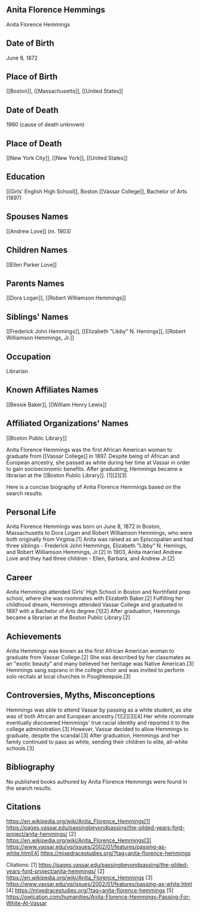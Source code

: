 ## Anita Florence Hemmings
Anita Florence Hemmings

## Date of Birth
June 8, 1872

## Place of Birth
[[Boston]], [[Massachusetts]], [[United States]]

## Date of Death
1960 (cause of death unknown)

## Place of Death
[[New York City]], [[New York]], [[United States]]

## Education
[[Girls' English High School]], Boston
[[Vassar College]], Bachelor of Arts (1897)

## Spouses Names
[[Andrew Love]] (m. 1903)

## Children Names
[[Ellen Parker Love]]

## Parents Names
[[Dora Logan]], [[Robert Williamson Hemmings]]

## Siblings' Names
[[Frederick John Hemmings]], [[Elizabeth "Libby" N. Hemings]], [[Robert Williamson Hemmings, Jr.]]

## Occupation
Librarian

## Known Affiliates Names
[[Bessie Baker]], [[William Henry Lewis]]

## Affiliated Organizations' Names
[[Boston Public Library]]

Anita Florence Hemmings was the first African American woman to graduate from [[Vassar College]] in 1897. Despite being of African and European ancestry, she passed as white during her time at Vassar in order to gain socioeconomic benefits. After graduating, Hemmings became a librarian at the [[Boston Public Library]]. [1][2][3]

Here is a concise biography of Anita Florence Hemmings based on the search results:

## Personal Life
Anita Florence Hemmings was born on June 8, 1872 in Boston, Massachusetts to Dora Logan and Robert Williamson Hemmings, who were both originally from Virginia.[1] Anita was raised as an Episcopalian and had three siblings - Frederick John Hemmings, Elizabeth "Libby" N. Hemings, and Robert Williamson Hemmings, Jr.[2] In 1903, Anita married Andrew Love and they had three children - Ellen, Barbara, and Andrew Jr.[2]

## Career
Anita Hemmings attended Girls' High School in Boston and Northfield prep school, where she was roommates with Elizabeth Baker.[2] Fulfilling her childhood dream, Hemmings attended Vassar College and graduated in 1897 with a Bachelor of Arts degree.[1][2] After graduation, Hemmings became a librarian at the Boston Public Library.[2]

## Achievements
Anita Hemmings was known as the first African American woman to graduate from Vassar College.[2] She was described by her classmates as an "exotic beauty" and many believed her heritage was Native American.[3] Hemmings sang soprano in the college choir and was invited to perform solo recitals at local churches in Poughkeepsie.[3]

## Controversies, Myths, Misconceptions
Hemmings was able to attend Vassar by passing as a white student, as she was of both African and European ancestry.[1][2][3][4] Her white roommate eventually discovered Hemmings' true racial identity and reported it to the college administration.[3] However, Vassar decided to allow Hemmings to graduate, despite the scandal.[3] After graduation, Hemmings and her family continued to pass as white, sending their children to elite, all-white schools.[3]

## Bibliography
No published books authored by Anita Florence Hemmings were found in the search results.

## Citations 
https://en.wikipedia.org/wiki/Anita_Florence_Hemmings[1] https://pages.vassar.edu/passingbeyondpassing/the-gilded-years-ford-project/anita-hemmings/
[2] https://en.wikipedia.org/wiki/Anita_Florence_Hemmings[3] https://www.vassar.edu/vq/issues/2002/01/features/passing-as-white.html[4] https://mixedracestudies.org/?tag=anita-florence-hemmings

Citations:
[1] https://pages.vassar.edu/passingbeyondpassing/the-gilded-years-ford-project/anita-hemmings/
[2] https://en.wikipedia.org/wiki/Anita_Florence_Hemmings
[3] https://www.vassar.edu/vq/issues/2002/01/features/passing-as-white.html
[4] https://mixedracestudies.org/?tag=anita-florence-hemmings
[5] https://owlcation.com/humanities/Anita-Florence-Hemmings-Passing-For-White-At-Vassar
